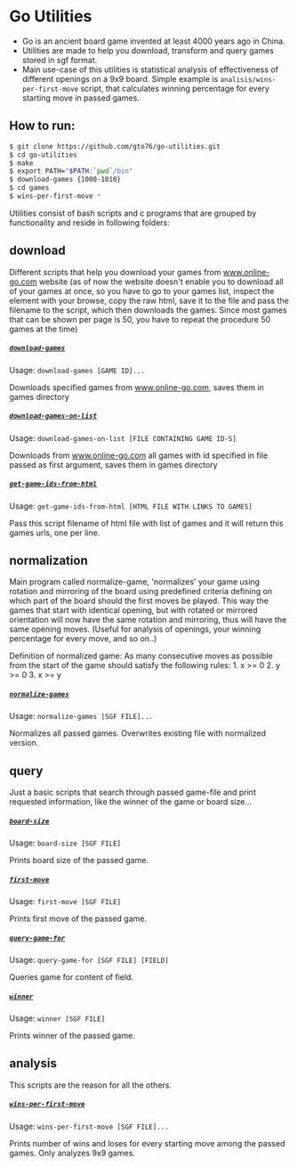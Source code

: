 
Go Utilities
============
 
* Go is an ancient board game invented at least 4000 years ago in China. 
* Utilities are made to help you download, transform and query games stored in sgf format. 
* Main use-case of this utilities is statistical analysis of effectiveness of different openings on a 9x9 board. Simple example is `analisis/wins-per-first-move` script, that calculates winning percentage for every starting move in passed games.
 
How to run:
-----------
```bash
$ git clone https://github.com/gto76/go-utilities.git
$ cd go-utilities
$ make
$ export PATH="$PATH:`pwd`/bin" 
$ download-games {1000-1010}
$ cd games
$ wins-per-first-move *
```
 
Utilities consist of bash scripts and c programs that are grouped by functionality and reside in following folders: 
  
download
--------
Different scripts that help you download your games from www.online-go.com website (as of now the website doesn't enable you to download all of your games at once, so you have to go to your games list, inspect the element with your browse, copy the raw html, save it to the file and pass the filename to the script, which then downloads the games. Since most games that can be shown per page is 50, you have to repeat the procedure 50 games at the time)
 
##### [**`download-games`**](download/download-games)
Usage: `download-games [GAME ID]...`
 
Downloads specified games from www.online-go.com, saves them in games directory

##### [**`download-games-on-list`**](download/download-games-on-list)
Usage: `download-games-on-list [FILE CONTAINING GAME ID-S]`
 
Downloads from www.online-go.com all games with id specified in file passed as first argument, saves them in games directory

##### [**`get-game-ids-from-html`**](download/get-game-ids-from-html)
Usage: `get-game-ids-from-html [HTML FILE WITH LINKS TO GAMES]`
 
Pass this script filename of html file with list of games and it will return this games urls, one per line.

normalization
-------------
Main program called normalize-game, 'normalizes' your game using rotation and mirroring of the board using predefined criteria defining on which part of the board should the first moves be played. This way the games that start with identical opening, but with rotated or mirrored orientation will now have the same rotation and mirroring, thus will have the same opening moves. (Useful for analysis of openings, your winning percentage for every move, and so on..)
 
Definition of normalized game:
As many consecutive moves as possible from the start of the game should satisfy the following rules:
	1. x >= 0
	2. y >= 0
	3. x >= y
 
##### [**`normalize-games`**](normalization/normalize-games)
Usage: `normalize-games [SGF FILE]...`
 
Normalizes all passed games. Overwrites existing file with normalized version.

query
-----
Just a basic scripts that search through passed game-file and print requested information, like the winner of the game or board size...
 
##### [**`board-size`**](query/board-size)
Usage: `board-size [SGF FILE]`
 
Prints board size of the passed game.

##### [**`first-move`**](query/first-move)
Usage: `first-move [SGF FILE]`
 
Prints first move of the passed game.

##### [**`query-game-for`**](query/query-game-for)
Usage: `query-game-for [SGF FILE] [FIELD]`
 
Queries game for content of field.

##### [**`winner`**](query/winner)
Usage: `winner [SGF FILE]`
 
Prints winner of the passed game.

analysis
--------
This scripts are the reason for all the others.
 
##### [**`wins-per-first-move`**](analysis/wins-per-first-move)
Usage: `wins-per-first-move [SGF FILE]...`
 
Prints number of wins and loses for every starting move among the passed games. Only analyzes 9x9 games.

